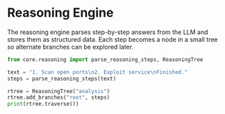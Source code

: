 # Reasoning Engine

The reasoning engine parses step-by-step answers from the LLM and stores them as structured data. Each step becomes a node in a small tree so alternate branches can be explored later.

```python
from core.reasoning import parse_reasoning_steps, ReasoningTree

text = "1. Scan open ports\n2. Exploit service\nFinished."
steps = parse_reasoning_steps(text)

rtree = ReasoningTree("analysis")
rtree.add_branches("root", steps)
print(rtree.traverse())
```
